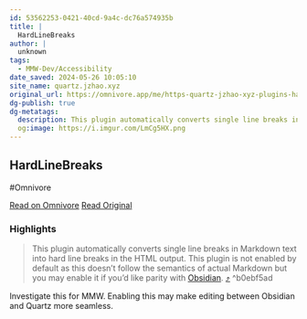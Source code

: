 ```yaml
---
id: 53562253-0421-40cd-9a4c-dc76a574935b
title: |
  HardLineBreaks
author: |
  unknown
tags:
  - MMW-Dev/Accessibility
date_saved: 2024-05-26 10:05:10
site_name: quartz.jzhao.xyz
original_url: https://omnivore.app/me/https-quartz-jzhao-xyz-plugins-hard-line-breaks-18fb1c94605
dg-publish: true
dg-metatags:
  description: This plugin automatically converts single line breaks in Markdown text into hard line breaks in the HTML output. This plugin is not enabled by default as this doesn’t follow the semantics of actual Markdown but you may enable it if you’d like parity with Obsidian.
  og:image: https://i.imgur.com/LmCg5HX.png
---
```


## HardLineBreaks
#Omnivore

[Read on Omnivore](https://omnivore.app/me/https-quartz-jzhao-xyz-plugins-hard-line-breaks-18fb1c94605)
[Read Original](https://quartz.jzhao.xyz/plugins/HardLineBreaks)

### Highlights

> This plugin automatically converts single line breaks in Markdown text into hard line breaks in the HTML output. This plugin is not enabled by default as this doesn’t follow the semantics of actual Markdown but you may enable it if you’d like parity with [Obsidian](https://quartz.jzhao.xyz/features/Obsidian-compatibility). [⤴️](https://omnivore.app/me/https-quartz-jzhao-xyz-plugins-hard-line-breaks-18fb1c94605#b0ebf5ad-2a5e-457b-a23e-dda83e0dfbbf)  ^b0ebf5ad

Investigate this for MMW. Enabling this may make editing between Obsidian and Quartz more seamless.

